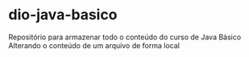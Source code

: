 # dio-java-basico
Repositório para armazenar todo o conteúdo do curso de Java Básico 
Alterando o conteúdo de um arquivo de forma local
